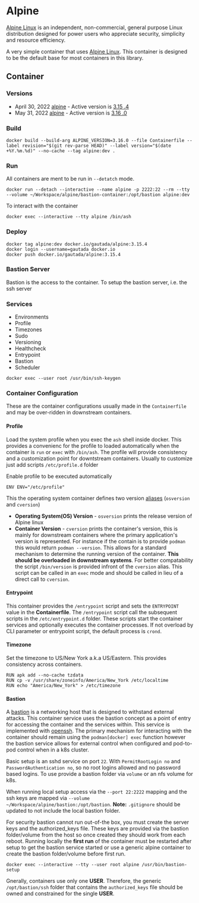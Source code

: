 # Alpine

[Alpine Linux](https://alpinelinux.org) is an independent, non-commercial, general purpose Linux distribution designed for power users who appreciate security, simplicity and resource efficiency.

A very simple container that uses [Alpine Linux](https://alpinelinux.org).  This container is designed to be the default base for most containers in this library.

## Container

### Versions

- April 30, 2022 [alpine](https://alpinelinux.org/releases/) - Active version is [3.15 .4](https://git.alpinelinux.org/aports/log/?h=v3.15.4)
- May 31, 2022 [alpine](https://alpinelinux.org/releases/) - Active version is [3.16 .0](https://git.alpinelinux.org/aports/log/?h=v3.16.0)

### Build

```
docker build --build-arg ALPINE_VERSION=3.16.0 --file Containerfile --label revision="$(git rev-parse HEAD)" --label version="$(date +%Y.%m.%d)" --no-cache --tag alpine:dev .
``` 

### Run

All containers are ment to be run in `--detatch` mode.
```
docker run --detach --interactive --name alpine -p 2222:22 --rm --tty --volume ~/Workspace/alpine/bastion-container:/opt/bastion alpine:dev
```

To interact with the container
```
docker exec --interactive --tty alpine /bin/ash
```

### Deploy

```
docker tag alpine:dev docker.io/gautada/alpine:3.15.4
docker login --username=gautada docker.io
docker push docker.io/gautada/alpine:3.15.4
```

### Bastion Server

Bastion is the access to the container. To setup the bastion server, i.e. the ssh server

### Services
- Environments 
 - Profile
- Timezones
- Sudo
- Versioning
- Healthcheck
- Entrypoint
- Bastion
- Scheduler



```
docker exec --user root /usr/bin/ssh-keygen
```


### Container Configuration

These are the container configurations usually made in the `Containerfile` and may be over-ridden in downstream containers.
 
#### Profile
 
Load the system profile when you exec the `ash` shell inside docker. This provides a convenienc for the 
profile to loaded automatically when the container is `run` or `exec` with `/bin/ash`. The
profile will provide consistency and a customization point for downtstream
containers. Usually to customize just add scripts `/etc/profile.d` folder

Enable profile to be executed automatically
```
ENV ENV="/etc/profile"
```

This the operating system container defines two version [aliases](https://linuxhandbook.com/linux-alias-command/) (`osversion` and `cversion`)
- **Operating System(OS) Version** - `osversion` prints the release version of Alpine linux
- **Container Version** - `cversion` prints the container's version, this is mainly for downstream containers where the primary application's version is represented. For instance if the contain is to provide `podman` this would return `podman --version`. This allows for a standard mechanism to determine the running version of the container. **This should be overloaded in downstream systems**. For better compatability the script `/bin/version` is provided infront of the `cversion` alias.  This script can be called in an `exec` mode and should be called in lieu of a direct call to `cversion`.

#### Entrypoint

This container provides the `/entrypoint` script and sets the `ENTRYPOINT` value in the **Containerfile**. The `/entrypoint` script call the subsequent scripts in the `/etc/entrypoint.d` folder.  These scripts start the container services and optionally executes the container processes.  If not overload by CLI parameter or entrypoint script, the default process is `crond`.

#### Timezone

Set the timezone to US/New York a.k.a US/Eastern.  This provides consistency across containers.

```
RUN apk add --no-cache tzdata
RUN cp -v /usr/share/zoneinfo/America/New_York /etc/localtime
RUN echo "America/New_York" > /etc/timezone
```

#### Bastion

A [bastion](https://en.wikipedia.org/wiki/Bastion_host) is a networking host that is designed to withstand external attacks.  This container service uses the bastion concept as a point of entry for accessing the container and the services within. This service is implemented with [openssh](https://www.openssh.com). The primary mechanism for interacting with the container should remain using the `podman[docker] exec` function however the bastion service allows for external control when configured and pod-to-pod control when in a k8s cluster.

Basic setup is an sshd service on port `22`.  With `PermitRootLogin no` and `PasswordAuthentication no`, so no root logins allowed and no password based logins. To use provide a bastion folder via `volume` or an nfs volume for k8s.

When running local setup access via the `--port 22:2222` mapping and the ssh keys are mapped via `--volume ~/Workspace/alpine/bastion:/opt/bastion`. **Note:** `.gitignore` should be updated to not include the local bastion folder.

For security bastion cannot run out-of-the box, you must create the server keys and the authorized_keys file.  These keys are provided via the bastion folder/volume from the host so once created they should work from each reboot.  Running locally the **first run** of the container must be restarted after setup to get the bastion service started or use a generic alpine container to create the bastion folder/volume before first run.

```
docker exec --interactive --tty --user root alpine /usr/bin/bastion-setup
```

Gnerally, containers use only one **USER**.  Therefore, the generic `/opt/bastion/ssh` folder that contains the `authorized_keys` file should be owned and constrained for the single **USER**.
